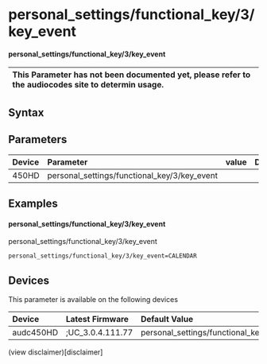 ﻿---
description: personal_settings/functional_key/3/key_event
search: false
---

# personal_settings/functional_key/3/key_event

#### personal_settings/functional_key/3/key_event


| This Parameter has not been documented yet, please refer to the audiocodes site to determin usage.  | 
| :--- |

## Syntax

## Parameters
|Device|Parameter|value|Description|
|:---|:---|:---|:---|
| 450HD | personal_settings/functional_key/3/key_event |  |  |

## Examples
#### personal_settings/functional_key/3/key_event

personal_settings/functional_key/3/key_event

```
personal_settings/functional_key/3/key_event=CALENDAR
```

## Devices
This parameter is available on the following devices

| Device | Latest Firmware | Default Value |
|:---|:---|:---|
| audc450HD | ;UC_3.0.4.111.77 | personal_settings/functional_key/3/key_event=CALENDAR 

(view disclaimer)[disclaimer]
